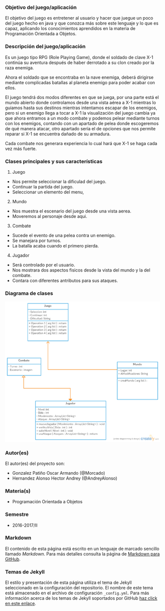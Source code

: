 ### Objetivo del juego/aplicación
El objetivo del juego es entretener al usuario y hacer que juegue un poco del juego hecho en java y que conozca más sobre este lenguaje y lo que es capaz, aplicando los conocimientos aprendidos en la materia de Programación Orientada a Objetos.

### Descripción del juego/aplicación
Es un juego tipo RPG (Role Playing Game), donde el soldado de clave X-1 continúa su aventura después de haber derrotado a su clon creado por la raza enemiga. 
 
Ahora el soldado que se encontraba en la nave enemiga, deberá dirigirse mediante complicadas batallas al planeta enemigo para poder acabar con ellos.

El juego tendrá dos modos diferentes en que se juega, por una parte está el mundo abierto donde controlamos desde una vista aérea a X-1 mientras lo guiamos hasta sus destinos mientras intentamos escapar de los enemigos, pero si un enemigo llega a tocar a X-1 la visualización del juego cambia ya que ahora entramos a un modo combate y podemos pelear mediante turnos con los enemigos, contando con un apartado de pelea donde escogeremos de qué manera atacar, otro apartado sería el de opciones que nos permite reparar si X-1 se encuentra dañado de su armadura.

Cada combate nos generara experiencia lo cual hará que X-1 se haga cada vez más fuerte.



### Clases principales y sus características
1. Juego
* Nos permite seleccionar la dificulad del juego.
* Continuar la partida del juego.
* Seleccionar un elemento del menu,

2. Mundo
* Nos muestra el escenario del juego desde una vista aerea.
* Moveremos al personaje desde aqui.

3. Combate
* Sucede el evento de una pelea contra un enemigo.
* Se manejara por turnos.
* La batalla acaba cuando el primero pierda.

4. Jugador
* Será controlado por el usuario.
* Nos mostrara dos aspectos fisicos desde la vista del mundo y la del combate.
* Contara con diferentes antributos para sus ataques.


### Diagrama de clases
![Diagrama de clases](https://github.com/acominf/CygnusX-1/blob/master/Imagenes/DiagramaClases.png)

### Autor(es)
El autor(es) del proyecto son:
- Gonzalez Patiño Oscar Armando (@Morcado)
- Hernandez Alonso Hector Andrey (@AndreyAlonso)

### Materia(s)
- Programación Orientada a Objetos

### Semestre
- 2016-2017/II

### Markdown
El contenido de esta página está escrito en un lenguaje de marcado sencillo llamado *Markdown*. Para más detalles consulta la página de [Markdown para GitHub](https://guides.github.com/features/mastering-markdown/).

### Temas de Jekyll
El estilo y presentación de esta página utiliza el tema de Jekyll seleccionado en la configuración del repositorio. El nombre de este tema está almacenado en el archivo de configuración `_config.yml`. Para más información acerca de los temas de Jekyll soportados por GitHub [haz click en este enlace](https://pages.github.com/themes/).
